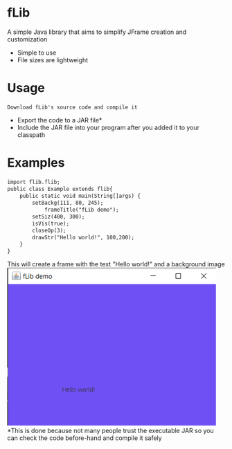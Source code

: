 # fLib
A simple Java library that aims to simplify JFrame creation and customization
- Simple to use
- File sizes are lightweight


# Usage

	Download fLib's source code and compile it
- Export the code to a JAR file*
- Include the JAR file into your program after you added it to your classpath

# Examples
```
import flib.flib;
public class Example extends flib{
	public static void main(String[]args) {
		setBackg(111, 80, 245);
    		frameTitle("fLib demo");
		setSiz(400, 300);
		isVis(true);
		closeOp(3);
		drawStr("Hello world!", 100,200);
	}
}
```

This will create a frame with the text "Hello world!" and a background image
  ![fLib](readme.png)
*This is done because not many people trust the executable JAR so you can check the code before-hand and compile it safely
